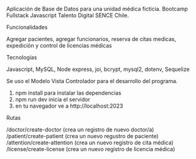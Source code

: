 Aplicación de Base de Datos para una unidad médica ficticia. Bootcamp Fullstack Javascript Talento Digital SENCE Chile.

Funcionalidades

Agregar pacientes, agregar funcionarios, reserva de citas medicas, expedición y control de licencias médicas

Tecnologías

Javascript, MySQL, Node express, joi, bcrypt, mysql2, dotenv, Sequelize

Se uso el Modelo Vista Controlador para el desarrollo del programa.

1. npm install para instalar las dependencias
2. npm run dev inicia el servidor
3. en tu navegador ve a http://localhost:2023

Rutas

/doctor/create-doctor (crea un registro de nuevo doctor/a) <br>
/patient/create-patient (crea un nuevo regustro de paciente)<br>
/attention/create-attention (crea un nuevo registro de cita médica)<br>
/license/create-license (crea un nuevo registro de licencia médica)<br>